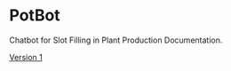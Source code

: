 # PotBot
Chatbot for Slot Filling in Plant Production Documentation.

[Version 1](system_prompt_V001.md)



